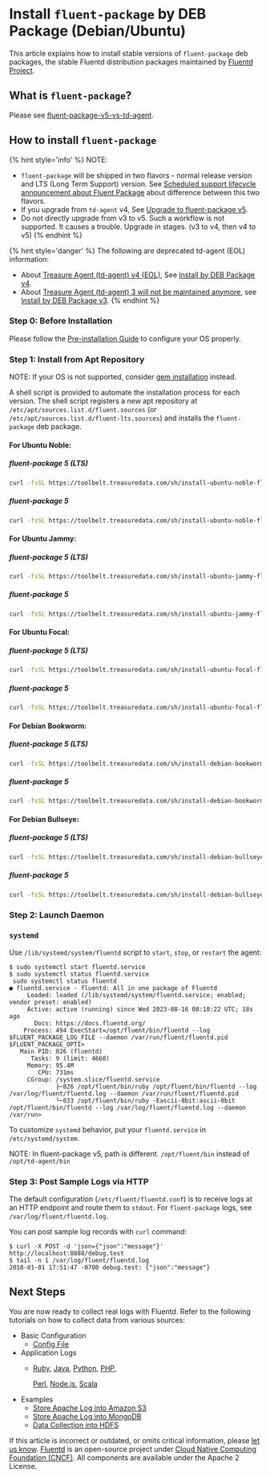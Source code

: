 # Install `fluent-package` by DEB Package \(Debian/Ubuntu\)

This article explains how to install stable versions of `fluent-package` deb packages, the stable Fluentd distribution packages maintained by [Fluentd Project](https://www.fluentd.org/).

## What is `fluent-package`?

Please see [fluent-package-v5-vs-td-agent](../quickstart/fluent-package-v5-vs-td-agent.md).

## How to install `fluent-package`

{% hint style='info' %}
NOTE:

* `fluent-package` will be shipped in two flavors - normal release version and LTS (Long Term Support) version. See [Scheduled support lifecycle announcement about Fluent Package](https://www.fluentd.org/blog/fluent-package-scheduled-lifecycle) about difference between this two flavors.
* If you upgrade from `td-agent` v4, See [Upgrade to fluent-package v5](https://www.fluentd.org/blog/upgrade-td-agent-v4-to-v5).
* Do not directly upgrade from v3 to v5. Such a workflow is not supported. It causes a trouble. Upgrade in stages. (v3 to v4, then v4 to v5)
{% endhint %}

{% hint style='danger' %}
The following are deprecated td-agent (EOL) information:

* About [Treasure Agent (td-agent) v4 (EOL)](https://www.fluentd.org/blog/schedule-for-td-agent-4-eol), See [Install by DEB Package v4](install-by-deb-td-agent-v4.md).
* About [Treasure Agent (td-agent) 3 will not be maintained anymore](https://www.fluentd.org/blog/schedule-for-td-agent-3-eol), see [Install by DEB Package  v3](install-by-deb-td-agent-v3.md).
{% endhint %}

### Step 0: Before Installation

Please follow the [Pre-installation Guide](before-install.md) to configure your OS properly.

### Step 1: Install from Apt Repository

NOTE: If your OS is not supported, consider [gem installation](install-by-gem.md) instead.

A shell script is provided to automate the installation process for each version. The shell script registers a new apt repository at `/etc/apt/sources.list.d/fluent.sources` (or `/etc/apt/sources.list.d/fluent-lts.sources`) and installs the `fluent-package` deb package.

#### For Ubuntu Noble:

##### fluent-package 5 (LTS)

```bash
curl -fsSL https://toolbelt.treasuredata.com/sh/install-ubuntu-noble-fluent-package5-lts.sh | sh
```

##### fluent-package 5

```bash
curl -fsSL https://toolbelt.treasuredata.com/sh/install-ubuntu-noble-fluent-package5.sh | sh
```

#### For Ubuntu Jammy:

##### fluent-package 5 (LTS)

```bash
curl -fsSL https://toolbelt.treasuredata.com/sh/install-ubuntu-jammy-fluent-package5-lts.sh | sh
```

##### fluent-package 5

```bash
curl -fsSL https://toolbelt.treasuredata.com/sh/install-ubuntu-jammy-fluent-package5.sh | sh
```

#### For Ubuntu Focal:

##### fluent-package 5 (LTS)

```bash
curl -fsSL https://toolbelt.treasuredata.com/sh/install-ubuntu-focal-fluent-package5-lts.sh | sh
```

##### fluent-package 5

```bash
curl -fsSL https://toolbelt.treasuredata.com/sh/install-ubuntu-focal-fluent-package5.sh | sh
```

#### For Debian Bookworm:

##### fluent-package 5 (LTS)

```bash
curl -fsSL https://toolbelt.treasuredata.com/sh/install-debian-bookworm-fluent-package5-lts.sh | sh
```

##### fluent-package 5

```bash
curl -fsSL https://toolbelt.treasuredata.com/sh/install-debian-bookworm-fluent-package5.sh | sh
```

#### For Debian Bullseye:

##### fluent-package 5 (LTS)

```bash
curl -fsSL https://toolbelt.treasuredata.com/sh/install-debian-bullseye-fluent-package5-lts.sh | sh
```

##### fluent-package 5

```bash
curl -fsSL https://toolbelt.treasuredata.com/sh/install-debian-bullseye-fluent-package5.sh | sh
```

### Step 2: Launch Daemon

### `systemd`

Use `/lib/systemd/system/fluentd` script to `start`, `stop`, or `restart` the agent:

```text
$ sudo systemctl start fluentd.service
$ sudo systemctl status fluentd.service
 sudo systemctl status fluentd
● fluentd.service - fluentd: All in one package of Fluentd
     Loaded: loaded (/lib/systemd/system/fluentd.service; enabled; vendor preset: enabled)
     Active: active (running) since Wed 2023-08-16 08:18:22 UTC; 18s ago
       Docs: https://docs.fluentd.org/
    Process: 494 ExecStart=/opt/fluent/bin/fluentd --log $FLUENT_PACKAGE_LOG_FILE --daemon /var/run/fluent/fluentd.pid $FLUENT_PACKAGE_OPTI>
   Main PID: 826 (fluentd)
      Tasks: 9 (limit: 4660)
     Memory: 95.4M
        CPU: 731ms
     CGroup: /system.slice/fluentd.service
             ├─826 /opt/fluent/bin/ruby /opt/fluent/bin/fluentd --log /var/log/fluent/fluentd.log --daemon /var/run/fluent/fluentd.pid
             └─833 /opt/fluent/bin/ruby -Eascii-8bit:ascii-8bit /opt/fluent/bin/fluentd --log /var/log/fluent/fluentd.log --daemon /var/run>
```

To customize `systemd` behavior, put your `fluentd.service` in `/etc/systemd/system`.

NOTE: In fluent-package v5, path is different. `/opt/fluent/bin` instead of `/opt/td-agent/bin`

### Step 3: Post Sample Logs via HTTP

The default configuration \(`/etc/fluent/fluentd.conf`\) is to receive logs at an HTTP endpoint and route them to `stdout`. For `fluent-package` logs, see `/var/log/fluent/fluentd.log`.

You can post sample log records with `curl` command:

```text
$ curl -X POST -d 'json={"json":"message"}' http://localhost:8888/debug.test
$ tail -n 1 /var/log/fluent/fluentd.log
2018-01-01 17:51:47 -0700 debug.test: {"json":"message"}
```

## Next Steps

You are now ready to collect real logs with Fluentd. Refer to the following tutorials on how to collect data from various sources:

* Basic Configuration
  * [Config File](../configuration/config-file.md)
* Application Logs
  * [Ruby](../language-bindings/ruby.md), [Java](../language-bindings/java.md), [Python](../language-bindings/python.md), [PHP](../language-bindings/php.md),

    [Perl](../language-bindings/perl.md), [Node.js](../language-bindings/nodejs.md), [Scala](../language-bindings/scala.md)
* Examples
  * [Store Apache Log into Amazon S3](../how-to-guides/apache-to-s3.md)
  * [Store Apache Log into MongoDB](../how-to-guides/apache-to-mongodb.md)
  * [Data Collection into HDFS](../how-to-guides/http-to-hdfs.md)

If this article is incorrect or outdated, or omits critical information, please [let us know](https://github.com/fluent/fluentd-docs-gitbook/issues?state=open). [Fluentd](http://www.fluentd.org/) is an open-source project under [Cloud Native Computing Foundation \(CNCF\)](https://cncf.io/). All components are available under the Apache 2 License.
